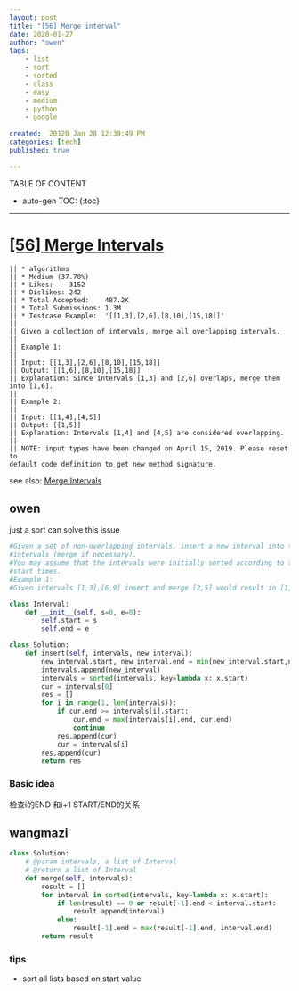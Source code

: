 ```yaml
---
layout: post
title: "[56] Merge interval"
date: 2020-01-27
author: "owen"
tags: 
    - list
    - sort
    - sorted
    - class
    - easy
    - medium 
    - python
    - google 
    
created:  20120 Jan 28 12:39:49 PM
categories: [tech]
published: true

---
```



TABLE OF CONTENT

* auto-gen TOC:
{:toc}

- - -

# [[56] Merge Intervals](https://leetcode.com/problems/merge-intervals/description/)

    || * algorithms
    || * Medium (37.78%)
    || * Likes:    3152
    || * Dislikes: 242
    || * Total Accepted:    487.2K
    || * Total Submissions: 1.3M
    || * Testcase Example:  '[[1,3],[2,6],[8,10],[15,18]]'
    || 
    || Given a collection of intervals, merge all overlapping intervals.
    || 
    || Example 1:
    || 
    || Input: [[1,3],[2,6],[8,10],[15,18]]
    || Output: [[1,6],[8,10],[15,18]]
    || Explanation: Since intervals [1,3] and [2,6] overlaps, merge them into [1,6].
    || 
    || Example 2:
    || 
    || Input: [[1,4],[4,5]]
    || Output: [[1,5]]
    || Explanation: Intervals [1,4] and [4,5] are considered overlapping.
    || 
    || NOTE: input types have been changed on April 15, 2019. Please reset to
    default code definition to get new method signature.

see also: [Merge Intervals](https://www.interviewbit.com/problems/merge-intervals/)

## owen

just a sort can solve this issue

```python
#Given a set of non-overlapping intervals, insert a new interval into the
#intervals (merge if necessary).
#You may assume that the intervals were initially sorted according to their
#start times.
#Example 1:
#Given intervals [1,3],[6,9] insert and merge [2,5] would result in [1,5],[6,9].

class Interval:
    def __init__(self, s=0, e=0):
        self.start = s
        self.end = e

class Solution:
    def insert(self, intervals, new_interval):
        new_interval.start, new_interval.end = min(new_interval.start,new_interval.end), max(new_interval.start,new_interval.end)
        intervals.append(new_interval)
        intervals = sorted(intervals, key=lambda x: x.start)
        cur = intervals[0]
        res = []
        for i in range(1, len(intervals)):
            if cur.end >= intervals[i].start:
                cur.end = max(intervals[i].end, cur.end)
                continue
            res.append(cur)
            cur = intervals[i]
        res.append(cur)
        return res
```
### Basic idea

检查i的END 和i+1 START/END的关系

## wangmazi

```python
class Solution:
    # @param intervals, a list of Interval
    # @return a list of Interval
    def merge(self, intervals):
        result = []
        for interval in sorted(intervals, key=lambda x: x.start):
            if len(result) == 0 or result[-1].end < interval.start:
                result.append(interval)
            else:
                result[-1].end = max(result[-1].end, interval.end)
        return result
```

### tips

* sort all lists based on start value


